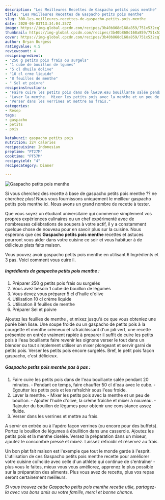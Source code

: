 ```yaml
---
description: "Les Meilleures Recettes de Gaspacho petits pois menthe"
title: "Les Meilleures Recettes de Gaspacho petits pois menthe"
slug: 300-les-meilleures-recettes-de-gaspacho-petits-pois-menthe
date: 2020-06-03T13:34:04.357Z
image: https://img-global.cpcdn.com/recipes/3b40b868d168a859/751x532cq70/gaspacho-petits-pois-menthe-photo-principale-de-la-recette.jpg
thumbnail: https://img-global.cpcdn.com/recipes/3b40b868d168a859/751x532cq70/gaspacho-petits-pois-menthe-photo-principale-de-la-recette.jpg
cover: https://img-global.cpcdn.com/recipes/3b40b868d168a859/751x532cq70/gaspacho-petits-pois-menthe-photo-principale-de-la-recette.jpg
author: Bryan Burgess
ratingvalue: 4.5
reviewcount: 4
recipeingredient:
- "250 g petits pois frais ou surgels"
- "1 cube de bouillon de lgumes"
- "5 cl dhuile dolive"
- "10 cl crme liquide"
- "8 feuilles de menthe"
- " Sel et poivre"
recipeinstructions:
- "Faire cuire les petits pois dans de l&#39;eau bouillante salée pendant 20 minutes.  Pendant ce temps, faire chauffer 50 cl d&#39;eau avec le cube. Égoutter les petits pois et les rafraîchir sous l&#39;eau froide."
- "Laver la menthe.  Mixer les petits pois avec la menthe et un peu de bouillon.  Ajouter l&#39;huile d&#39;olive, la crème fraîche et mixer à nouveau.  Rajouter du bouillon de légumes pour obtenir une consistance assez fluide."
- "Verser dans les verrines et mettre au frais."
categories:
- Resep
tags:
- gaspacho
- petits
- pois

katakunci: gaspacho petits pois 
nutrition: 224 calories
recipecuisine: Indonesian
preptime: "PT27M"
cooktime: "PT57M"
recipeyield: "4"
recipecategory: Dinner

---
```



![Gaspacho petits pois menthe](https://img-global.cpcdn.com/recipes/3b40b868d168a859/751x532cq70/gaspacho-petits-pois-menthe-photo-principale-de-la-recette.jpg)

Si vous cherchez des recette à base de gaspacho petits pois menthe ?? ne cherchez plus! Nous vous fournissons uniquement le meilleur gaspacho petits pois menthe ici. Nous avons un grand nombre de recette à tester.

Que vous soyez un étudiant universitaire qui commence simplement vos propres expériences culinaires ou un chef expérimenté avec de nombreuses célébrations de soupers à votre actif, il y a constamment quelque chose de nouveau pour en savoir plus sur la cuisine. Nous espérons que ces <strong> Gaspacho petits pois menthe </strong> recettes et astuces pourront vous aider dans votre cuisine ce soir et vous habituer à de délicieux plats faits maison.

<!--inarticleads1-->

Vous pouvez avoir gaspacho petits pois menthe en utilisant 6 Ingrédients et 3 pas. Voici comment vous cuire il.

##### Ingrédients de gaspacho petits pois menthe :

1. Préparer 250 g petits pois frais ou surgelés
1. Vous avez besoin 1 cube de bouillon de légumes
1. Vous devez vous préparer 5 cl d&#39;huile d&#39;olive
1. Utilisation 10 cl crème liquide
1. Utilisation 8 feuilles de menthe
1. Préparer  Sel et poivre


Ajoutez les feuilles de menthe , et mixez jusqu&#39;à ce que vous obteniez une purée bien lisse. Une soupe froide ou un gaspacho de petits pois à la courgette et menthe crémeux et rafraîchissant d&#39;un joli vert, une recette présentée en entrée vraiment rapide à preparer il suffit de cuire les petits pois à l&#39;eau bouillante faire revenir les oignons verser le tout dans un blender ou tout simplement utiliser un mixer plongeant et servir garni de petits pois. Verser les petits pois encore surgelés. Bref, le petit pois façon gaspacho, c&#39;est délicieux. 

<!--inarticleads2-->

##### Gaspacho petits pois menthe pas à pas :

1. Faire cuire les petits pois dans de l&#39;eau bouillante salée pendant 20 minutes.  - Pendant ce temps, faire chauffer 50 cl d&#39;eau avec le cube. - Égoutter les petits pois et les rafraîchir sous l&#39;eau froide.
1. Laver la menthe.  - Mixer les petits pois avec la menthe et un peu de bouillon.  - Ajouter l&#39;huile d&#39;olive, la crème fraîche et mixer à nouveau.  - Rajouter du bouillon de légumes pour obtenir une consistance assez fluide.
1. Verser dans les verrines et mettre au frais.


A servir en entrée ou à l&#39;apéro façon verrines (ou encore pour des buffets). Portez le bouillon de légumes à ébullition dans une casserole. Ajoutez les petits pois et la menthe ciselée. Versez la préparation dans un mixeur, ajoutez le concombre pressé et mixez. Laissez refroidir et réservez au frais. 

<!--inarticleads1-->

<p>
Un bon plat fait maison est l'exemple que tout le monde garde à l'esprit. L'utilisation de ces Gaspacho petits pois menthe recette pour améliorer votre cuisine coïncide avec celle d'un athlète qui continue de s'entraîner - plus vous le faites, mieux vous vous améliorez, apprenez le plus possible sur la préparation des aliments. Plus vous avez de recette, plus vos repas seront certainement meilleurs.
</p>

<p>
<i>Si vous trouvez cette Gaspacho petits pois menthe recette utile, partagez-la avec vos bons amis ou votre famille, merci et bonne chance.</i>
</p>
